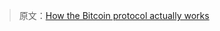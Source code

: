 >原文：[How the Bitcoin protocol actually works](http://www.michaelnielsen.org/ddi/how-the-bitcoin-protocol-actually-works/)
